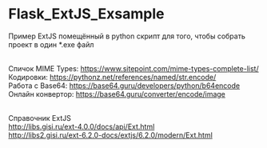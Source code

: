 # Flask_ExtJS_Exsample
Пример ExtJS помещённый в python скрипт для того, чтобы собрать проект в один *.exe файл


<br/>Спичок MIME Types: https://www.sitepoint.com/mime-types-complete-list/
<br/>Кодировки: https://pythonz.net/references/named/str.encode/
<br/>Работа с Base64:  https://base64.guru/developers/python/b64encode
<br/>Онлайн конвертор: https://base64.guru/converter/encode/image

<br/>Справочник ExtJS
<br/>http://libs.gisi.ru/ext-4.0.0/docs/api/Ext.html
<br/>http://libs2.gisi.ru/ext-6.2.0-docs/extjs/6.2.0/modern/Ext.html
